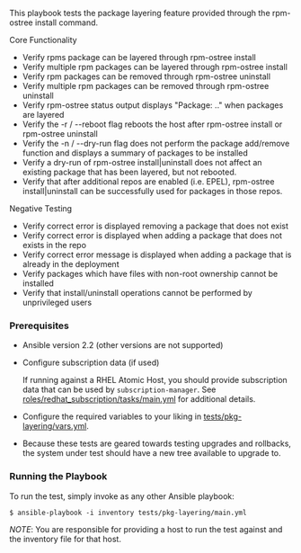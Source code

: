 This playbook tests the package layering feature provided through the rpm-ostree install command.

Core Functionality
  - Verify rpms package can be layered through rpm-ostree install
  - Verify multiple rpm packages can be layered through rpm-ostree install
  - Verify rpm packages can be removed through rpm-ostree uninstall
  - Verify multiple rpm packages can be removed through rpm-ostree uninstall
  - Verify rpm-ostree status output displays "Package: <pkg1> <pkg2>.." when packages are layered
  - Verify the -r / --reboot flag reboots the host after rpm-ostree install or rpm-ostree uninstall
  - Verify the -n / --dry-run flag does not perform the package add/remove function and displays a summary of packages to be installed
  - Verify a dry-run of rpm-ostree install|uninstall does not affect an existing package that has been layered, but not rebooted.
  - Verify that after additional repos are enabled (i.e. EPEL), rpm-ostree install|uninstall can be successfully used for packages in those repos.

Negative Testing
  - Verify correct error is displayed removing a package that does not exist
  - Verify correct error is displayed when adding a package that does not exists in the repo
  - Verify correct error message is displayed when adding a package that is already in the deployment
  - Verify packages which have files with non-root ownership cannot be installed
  - Verify that install/uninstall operations cannot be performed by unprivileged users

### Prerequisites
  - Ansible version 2.2 (other versions are not supported)

  - Configure subscription data (if used)

    If running against a RHEL Atomic Host, you should provide subscription
    data that can be used by `subscription-manager`.  See
    [roles/redhat_subscription/tasks/main.yml](/roles/redhat_subscription/tasks/main.yml)
    for additional details.

  - Configure the required variables to your liking in [tests/pkg-layering/vars.yml](/tests/pkg-layering/vars.yml).

  - Because these tests are geared towards testing upgrades and rollbacks,
    the system under test should have a new tree available to upgrade to.

### Running the Playbook

To run the test, simply invoke as any other Ansible playbook:

```
$ ansible-playbook -i inventory tests/pkg-layering/main.yml
```

*NOTE*: You are responsible for providing a host to run the test against and the
inventory file for that host.
